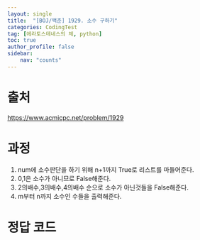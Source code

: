 ```yaml
---
layout: single
title:  "[BOJ/백준] 1929. 소수 구하기"
categories: CodingTest
tag: [에라토스테네스의 체, python]
toc: true
author_profile: false
sidebar:
    nav: "counts"
---
```


# 출처
<https://www.acmicpc.net/problem/1929>



  
  
# 과정

1. num에 소수판단을 하기 위해 n+1까지 True로 리스트를 마들어준다.
2. 0,1은 소수가 아니므로 False해준다.
3. 2의배수,3의배수,4의배수 순으로 소수가 아닌것들을 False해준다.
4. m부터 n까지 소수인 수들을 출력해준다.


# 정답 코드

<script src="https://gist.github.com/kghees/c6a4e18758ad935c19aea835901b4508.js"></script>
    




